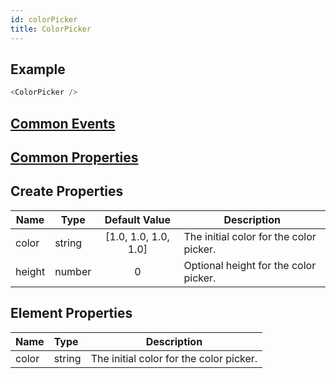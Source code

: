 ```yaml
---
id: colorPicker
title: ColorPicker
---
```


## Example

```javascript
<ColorPicker />
```

## [Common Events](../types/Events.md)

## [Common Properties](../types/Properties.md)

## Create Properties

| Name   | Type   |    Default Value     | Description                             |
| ------ | ------ | :------------------: | --------------------------------------- |
| color  | string | [1.0, 1.0, 1.0, 1.0] | The initial color for the color picker. |
| height | number |          0           | Optional height for the color picker.   |

## Element Properties

| Name  | Type   | Description                             |
| :---- | :----- | --------------------------------------- |
| color | string | The initial color for the color picker. |
